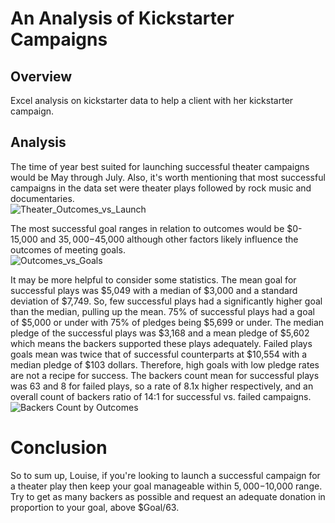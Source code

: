 # An Analysis of Kickstarter Campaigns

## Overview

Excel analysis on kickstarter data to help a client with her kickstarter campaign.

## Analysis

The time of year best suited for launching successful theater campaigns would be May through July.  Also, it's worth mentioning that most successful campaigns in the data set were theater plays followed by rock music and documentaries.  
![Theater_Outcomes_vs_Launch](https://user-images.githubusercontent.com/100544761/159764488-5fb27f81-3701-4e58-baa9-52b9b0203b2d.png)

The most successful goal ranges in relation to outcomes would be $0-15,000 and $35,000-$45,000 although other factors likely influence the outcomes of meeting goals.  
![Outcomes_vs_Goals](https://user-images.githubusercontent.com/100544761/159766568-8fb27e48-b1f8-4c4a-b825-a04c20a9d81b.png)

It may be more helpful to consider some statistics.  The mean goal for successful plays was $5,049 with a median of $3,000 and a standard deviation of $7,749.  So, few successful plays had a significantly higher goal than the median, pulling up the mean.  75% of successful plays had a goal of $5,000 or under with 75% of pledges being $5,699 or under.  The median pledge of the successful plays was $3,168 and a mean pledge of $5,602 which means the backers supported these plays adequately.  Failed plays goals mean was twice that of successful counterparts at $10,554 with a median pledge of $103 dollars. Therefore, high goals with low pledge rates are not a recipe for success.  The backers count mean for successful plays was 63 and 8 for failed plays, so a rate of 8.1x higher respectively, and an overall count of backers ratio of 14:1 for successful vs. failed campaigns.
![Backers Count by Outcomes](https://user-images.githubusercontent.com/100544761/159765455-287d398e-27aa-4299-beb8-cc9852e1c025.png)

# Conclusion

So to sum up, Louise, if you're looking to launch a successful campaign for a theater play then keep your goal manageable within $5,000-$10,000 range.  Try to get as many backers as possible and request an adequate donation in proportion to your goal, above $Goal/63.
